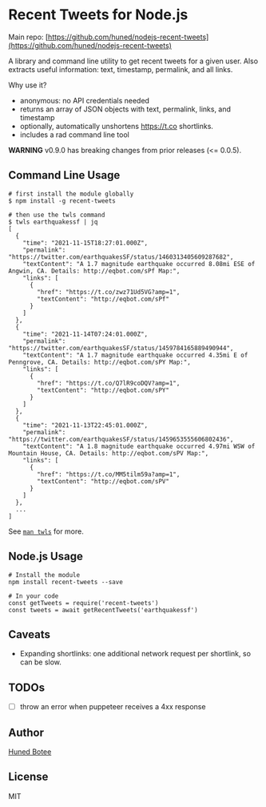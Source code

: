 # Recent Tweets for Node.js

Main repo: [https://github.com/huned/nodejs-recent-tweets](https://github.com/huned/nodejs-recent-tweets)

A library and command line utility to get recent tweets for a given user.
Also extracts useful information: text, timestamp, permalink, and all links.

Why use it?

* anonymous: no API credentials needed
* returns an array of JSON objects with text, permalink, links, and timestamp
* optionally, automatically unshortens https://t.co shortlinks.
* includes a rad command line tool

**WARNING** v0.9.0 has breaking changes from prior releases (<= 0.0.5).

## Command Line Usage

    # first install the module globally
    $ npm install -g recent-tweets

    # then use the twls command
    $ twls earthquakessf | jq
    [
      {
        "time": "2021-11-15T18:27:01.000Z",
        "permalink": "https://twitter.com/earthquakesSF/status/1460313405609287682",
        "textContent": "A 1.7 magnitude earthquake occurred 8.08mi ESE of Angwin, CA. Details: http://eqbot.com/sPf Map:",
        "links": [
          {
            "href": "https://t.co/zwz71Ud5VG?amp=1",
            "textContent": "http://eqbot.com/sPf"
          }
        ]
      },
      {
        "time": "2021-11-14T07:24:01.000Z",
        "permalink": "https://twitter.com/earthquakesSF/status/1459784165889490944",
        "textContent": "A 1.7 magnitude earthquake occurred 4.35mi E of Penngrove, CA. Details: http://eqbot.com/sPY Map:",
        "links": [
          {
            "href": "https://t.co/Q7lR9coDQV?amp=1",
            "textContent": "http://eqbot.com/sPY"
          }
        ]
      },
      {
        "time": "2021-11-13T22:45:01.000Z",
        "permalink": "https://twitter.com/earthquakesSF/status/1459653555606802436",
        "textContent": "A 1.8 magnitude earthquake occurred 4.97mi WSW of Mountain House, CA. Details: http://eqbot.com/sPV Map:",
        "links": [
          {
            "href": "https://t.co/MM5tilm59a?amp=1",
            "textContent": "http://eqbot.com/sPV"
          }
        ]
      },
      ...
    ]

  See [`man twls`](./man/doc.1) for more.

## Node.js Usage

    # Install the module
    npm install recent-tweets --save

    # In your code
    const getTweets = require('recent-tweets')
    const tweets = await getRecentTweets('earthquakessf')

## Caveats

* Expanding shortlinks: one additional network request per shortlink, so can
  be slow.

## TODOs

- [ ] throw an error when puppeteer receives a 4xx response

## Author

[Huned Botee](https://github.com/huned)

## License

MIT
